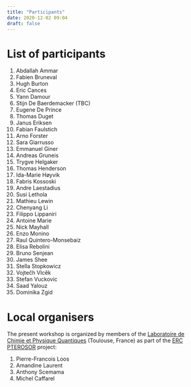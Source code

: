 ```yaml
---
title: "Participants"
date: 2020-12-02 09:04
draft: false
---
```


# List of participants

1. Abdallah Ammar <!-- aammar@irsamc.ups-tlse.fr -->
1. Fabien Bruneval <!-- fabien.bruneval@cea.fr -->
1. Hugh Burton <!-- hgaburton@gmail.com -->
1. Eric Cances <!-- cances@cermics.enpc.fr -->
1. Yann Damour <!-- ydamour@irsamc.ups-tlse.fr -->
1. Stijn De Baerdemacker (TBC) <!-- stijn.debaerdemacker@unb.ca -->
1. Eugene De Prince <!-- adeprince@fsu.edu -->
1. Thomas Duget <!-- thomas.duguet@cea.fr -->
1. Janus Eriksen <!-- anus@kemi.dtu.dk -->
1. Fabian Faulstich <!-- faulsf@rpi.edu -->
1. Arno Forster <!-- a.t.l.foerster@vu.nl -->
1. Sara Giarrusso <!-- sara.giarrusso@universite-paris-saclay.fr -->
1. Emmanuel Giner <!-- giner.emmanuel@gmail.com -->
1. Andreas Gruneis <!-- andreas.grueneis@tuwien.ac.at -->
1. Trygve Helgaker <!-- t.u.helgaker@kjemi.uio.no -->
1. Thomas Henderson <!-- th4@rice.edu -->
1. Ida-Marie Høyvik <!-- ida-marie.hoyvik@ntnu.no -->
1. Fabris Kossoski <!-- fkossoski@irsamc.ups-tlse.fr -->
1. Andre Laestadius <!-- andre.laestadius@kjemi.uio.no -->
1. Susi Lethola <!-- susi.lehtola@helsinki.fi -->
1. Mathieu Lewin <!-- mathieu.lewin@math.cnrs.fr -->
1. Chenyang Li <!-- chenyang.li@bnu.edu.cn -->
1. Filippo Lippaniri <!-- filippo.lipparini@unipi.it -->
1. Antoine Marie <!-- amarie@irsamc.ups-tlse.fr -->
1. Nick Mayhall <!-- mathieu.lewin@math.cnrs.fr -->
1. Enzo Monino <!-- monino.enzo@gmail.com -->
1. Raul Quintero-Monsebaiz <!-- raulmon88@gmail.com -->
1. Elisa Rebolini <!-- rebolini@ill.fr -->
1. Bruno Senjean <!-- bsenjean@gmail.com -->
1. James Shee <!-- js327@rice.edu -->
1. Stella Stopkowicz <!-- stella.stopkowicz@uni-saarland.de -->
1. Vojtečh Vlcěk <!-- vlcek@chem.ucsb.edu -->
1. Stefan Vuckovic <!-- stefanvuckovic1@gmail.com -->
1. Saad Yalouz <!-- vlcek@chem.ucsb.edu -->
1. Dominika Zgid <!-- dominika.zgid@gmail.com -->

# Local organisers 

The present workshop is organized by members of the [Laboratoire de Chimie et Physique Quantiques](https://www.lcpq.ups-tlse.fr/?lang=en) (Toulouse, France) as part of the [ERC PTEROSOR](https://lcpq.github.io/PTEROSOR/) project:
<br>
1. Pierre-Francois Loos	<!-- loos@irsamc.ups-tlse.fr -->
1. Amandine Laurent <!-- amandine.laurent@irsamc.ups-tlse.fr -->
1. Anthony Scemama <!-- scemama@gmail.com -->
1. Michel Caffarel <!-- michel.caffarel@gmail.com -->

